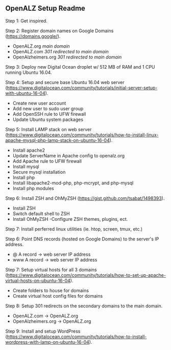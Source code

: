 OpenALZ Setup Readme
------------------------------------

Step 1:
Get inspired.

Step 2:
Register domain names on Google Domains (https://domains.google/).
- OpenALZ.org *main domain*
- OpenALZ.com *301 redirected to main domain*
- OpenAlzheimers.org *301 redirected to main domain*

Step 3:
Deploy new Digital Ocean droplet w/ 512 MB of RAM and 1 CPU running Ubuntu 16.04.

Step 4: 
Setup and secure base Ubuntu 16.04 web server (https://www.digitalocean.com/community/tutorials/initial-server-setup-with-ubuntu-16-04).
- Create new user account
- Add new user to sudo user group
- Add OpenSSH rule to UFW firewall
- Update Ubuntu system packages

Step 5:
Install LAMP stack on web server (https://www.digitalocean.com/community/tutorials/how-to-install-linux-apache-mysql-php-lamp-stack-on-ubuntu-16-04).
- Install apache2
- Update ServerName in Apache config to openalz.org
- Add Apache rule to UFW firewall
- Install mysql
- Secure mysql installation
- Install php
- Install libapache2-mod-php, php-mcrypt, and php-mysql
- Install php modules

Step 6:
Install ZSH and OhMyZSH (https://gist.github.com/tsabat/1498393).
- Install ZSH
- Switch default shell to ZSH
- Install OhMyZSH
-Configure ZSH themes, plugins, ect.

Step 7:
Install perferred linux utilities (ie. htop, screen, tmux, etc.)

Step 6:
Point DNS records (hosted on Google Domains) to the server's IP address.
- @ A record -> web server IP address
- www A record -> web server IP address

Step 7:
Setup virtual hosts for all 3 domains (https://www.digitalocean.com/community/tutorials/how-to-set-up-apache-virtual-hosts-on-ubuntu-16-04).
- Create folders to house for domains
- Create virtual host config files for domains

Step 8:
Setup 301 redirects on the secondary domains to the main domain.
- OpenALZ.com -> OpenALZ.org
- OpenAlzheimers.org -> OpenALZ.org

Step 9:
Install and setup WordPress (https://www.digitalocean.com/community/tutorials/how-to-install-wordpress-with-lamp-on-ubuntu-16-04).

